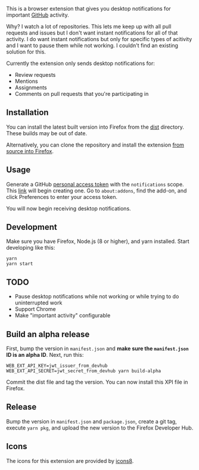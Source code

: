 This is a browser extension that gives you desktop notifications for important [GitHub](https://github.com/) activity.

Why? I watch a lot of repositories. This lets me keep up with all pull requests and issues but I don't want instant notifications for all of that activity.
I do want instant notifications but only for specific types of acitivity and I want to pause them while not working. I couldn't find an existing solution for this.

Currently the extension only sends desktop notifications for:

* Review requests
* Mentions
* Assignments
* Comments on pull requests that you're participating in

## Installation

You can install the latest built version into Firefox from the [dist](./dist) directory. These builds may be out of date.

Alternatively, you can clone the repository and install the extension [from source into Firefox](https://developer.mozilla.org/en-US/docs/Mozilla/Add-ons/WebExtensions/Temporary_Installation_in_Firefox).

## Usage

Generate a GitHub [personal access token](https://github.com/settings/tokens/new?scopes=notifications&description=Notifier%20for%20GitHub%20extension) with the `notifications` scope.
This [link](https://github.com/settings/tokens/new?scopes=notifications&description=GitHub%20Focus%20extension) will begin creating one.
Go to `about:addons`, find the add-on, and click Preferences to enter your access token.

You will now begin receiving desktop notifications.

## Development

Make sure you have Firefox, Node.js (8 or higher), and yarn installed. Start developing like this:

```
yarn
yarn start
```

## TODO

* Pause desktop notifications while not working or while trying to do uninterrupted work
* Support Chrome
* Make "important activity" configurable

## Build an alpha release

First, bump the version in `manifest.json` and **make sure the `manifest.json` ID is an alpha ID**. Next, run this:

```
WEB_EXT_API_KEY=jwt_issuer_from_devhub WEB_EXT_API_SECRET=jwt_secret_from_devhub yarn build-alpha
```

Commit the dist file and tag the version. You can now install this XPI file in Firefox.

## Release

Bump the version in `manifest.json` and `package.json`, create a git tag, execute `yarn pkg`, and upload the new version to the Firefox Developer Hub.

## Icons

The icons for this extension are provided by [icons8](https://icons8.com/).
